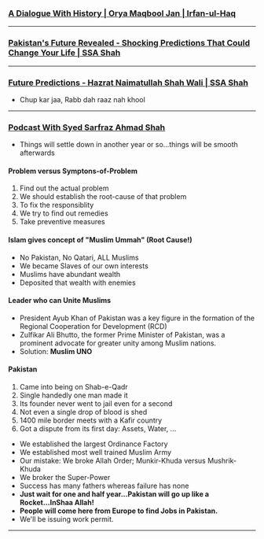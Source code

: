 ### [A Dialogue With History | Orya Maqbool Jan | Irfan-ul-Haq](https://www.youtube.com/watch?v=OZxi6DJonRM)

***

### [Pakistan's Future Revealed - Shocking Predictions That Could Change Your Life | SSA Shah](https://www.youtube.com/watch?v=iVZ9pIKSuLE)

***

### [Future Predictions - Hazrat Naimatullah Shah Wali | SSA Shah](https://www.youtube.com/watch?v=D8t-phlphJo)
* Chup kar jaa, Rabb dah raaz nah khool

***

### [Podcast With Syed Sarfraz Ahmad Shah](https://www.youtube.com/watch?v=ulOkpO__JBo)
* Things will settle down in another year or so...things will be smooth afterwards

#### Problem versus Symptons-of-Problem
1. Find out the actual problem
2. We should establish the root-cause of that problem
3. To fix the responsiblity
4. We try to find out remedies
5. Take preventive measures

#### Islam gives concept of "Muslim Ummah" (Root Cause!)
* No Pakistan, No Qatari, ALL Muslims
* We became Slaves of our own interests
* Muslims have abundant wealth
* Deposited that wealth with enemies

#### Leader who can Unite Muslims
* President Ayub Khan of Pakistan was a key figure in the formation of the Regional Cooperation for Development (RCD)
* Zulfikar Ali Bhutto, the former Prime Minister of Pakistan, was a prominent advocate for greater unity among Muslim nations.
* Solution: __Muslim UNO__

#### Pakistan
1. Came into being on Shab-e-Qadr
2. Single handedly one man made it
3. Its founder never went to jail even for a second
4. Not even a single drop of blood is shed
5. 1400 mile border meets with a Kafir country
6. Got a dispute from its first day: Assets, Water, ...
* We established the largest Ordinance Factory
* We established most well trained Muslim Army
* Our mistake: We broke Allah Order; Munkir-Khuda versus Mushrik-Khuda
* We broker the Super-Power
* Success has many fathers whereas failure has none
* __Just wait for one and half year...Pakistan will go up like a Rocket...InShaa Allah!__
* __People will come here from Europe to find Jobs in Pakistan.__
* We'll be issuing work permit.

***
